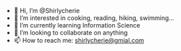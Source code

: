 - 👋 Hi, I’m @Shirlycherie
- 👀 I’m interested in cooking, reading, hiking, swimming...
- 🌱 I’m currently learning Information Science
- 💞️ I’m looking to collaborate on anything
- 📫 How to reach me: shirlycherie@gmial.com

<!---
Shirlycherie/Shirlycherie is a ✨ special ✨ repository because its `README.md` (this file) appears on your GitHub profile.
You can click the Preview link to take a look at your changes.
--->
